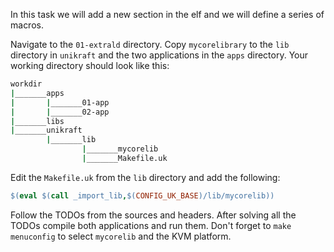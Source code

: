 In this task we will add a new section in the elf and we will define a series of macros.

Navigate to the `01-extrald` directory.
Copy `mycorelibrary` to the `lib` directory in `unikraft` and the two applications in the `apps` directory.
Your working directory should look like this:

```Bash
workdir
|_______apps
|       |_______01-app
|       |_______02-app
|_______libs
|_______unikraft
        |_______lib
                |_______mycorelib
                |_______Makefile.uk
```

Edit the `Makefile.uk` from the `lib` directory and add the following:

```Makefile
$(eval $(call _import_lib,$(CONFIG_UK_BASE)/lib/mycorelib))
```

Follow the TODOs from the sources and headers.
After solving all the TODOs compile both applications and run them.
Don't forget to `make menuconfig` to select `mycorelib` and the KVM platform.
